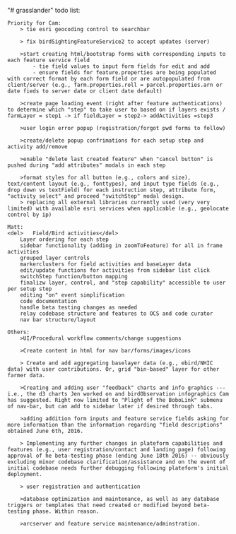 "# grasslander" 
todo list:

	Priority for Cam:
		> tie esri geocoding control to searchbar
		
		> fix birdSightingFeatureService2 to accept updates (server)
		
		>start creating html/bootstrap forms with corresponding inputs to each feature service field
			- tie field values to input form fields for edit and add
			- ensure fields for feature.properties are being populated with correct format by each form field or are autopopulated from client/server (e.g., farm.properties.roll = parcel.properties.arn or date fieds to server date or client date default)
		
		>create page loading event (right after feature authentications) to determine which "step" to take user to based on if layers exists / farmLayer = step1 -> if fieldLayer = step2-> addActivities =step3
		
		>user login error popup (registration/forgot pwd forms to follow)
		
		>create/delete popup confrimations for each setup step and activity add/remove
		
		>enable "delete last created feature" when "cancel button" is pushed during "add attributes" modals in each step

		>format styles for all button (e.g., colors and size), text/content layout (e.g., fonttypes), and input type fields (e.g., drop down vs textField) for each instruction step, attribute form, "activity select" and proceed "switchStep" modal design.
		> replacing all external libraries currently used (very very limited) with available esri services when applicable (e.g., geolocate control by ip)

	Matt:
	<del>	Field/Bird activities</del>
		Layer ordering for each step
		sidebar functionality (adding in zoomToFeature) for all in frame activities 
		grouped layer controls
		markerclusters for field activities and baseLayer data
		edit/update functions for activities from sidebar list click
		switchStep function/button mapping
		finalizw layer, control, and "step capability" accessible to user per setup step 
		editing "on" event simplification
		code documentation
		handle beta testing changes as needed
		relay codebase structure and features to OCS and code curator
		nav bar structure/layout

	Others:
		>UI/Procedural workflow comments/change suggestions
		
		>Create content in html for nav bar/forms/images/icons
		
		> Create and add aggregating baselayer data (e.g., ebird/NHIC data) with user contributions. Or, grid "bin-based" layer for other farmer data.
		
		>Creating and adding user "feedback" charts and info graphics --- i.e., the d3 charts Jen worked on and birdObservation infographics Cam has suggested. Right now limited to "Plight of the BoboLink" submenu of nav-bar, but can add to sidebar later if desired through tabs.

		>adding addition form inputs and feature service fields asking for more information than the information regarding "field descriptions" obtained June 6th, 2016.
		
		> Implementing any further changes in plateform capabilities and features (e.g., user registration/contact and landing page) following approval of he beta-testing phase (ending June 18th 2016) -- obviously excluding minor codebase clarification/assistance and on the event of initial codebase needs further debugging following plateform's initial deployment. 
		
		> user registration and authentication
		
		>database optimization and maintenance, as well as any database triggers or templates that need created or modified beyond beta-testing phase. Within reason. 
		
		>arcserver and feature service maintenance/adminstration.




